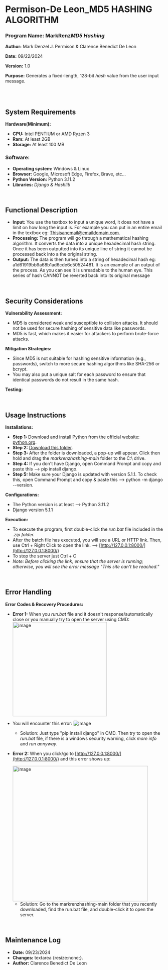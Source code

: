 # Permison-De Leon_MD5 HASHING ALGORITHM

### Program Name: MarkRenz*MD5 Hashing*

**Author:** Mark Denzel J. Permison & Clarence Benedict De Leon

**Date:** 09/22/2024

**Version:** 1.0

**Purpose:** Generates a fixed-length, 128-bit *hash* value from the user input message.

<br>
<br>

## System Requirements
**Hardware(Minimum):**

* **CPU:** Intel PENTIUM or AMD Ryzen 3  
* **Ram:** At least 2GB  
* **Storage:** At least 100 MB


### Software:
* **Operating system:** Windows & Linux  
* **Browser:** Google, Microsoft Edge, Firefox, Brave, etc... 
* **Python Version:** Python 3.11.2
* **Libraries:** *Django & Hashlib*

<br>

## Functional Description
* **Input:** You use the textbox to input a unique word, it does not have a limit on how long the input is. For example you can put in an entire  email in the textbox eg: Thisisanemail@emaildomain.com.
* **Processing:** The program will go through a mathematical hashing algorithm. It converts the data into a unique hexadecimal hash string. Once it has been outputted into its unique line of string it cannot be processed back into a the original string.
* **Output:** The data is then turned into a string of hexadecimal hash eg: a1d61919bb9a68b1ad6cde6c50524481. It is an example of an output of the process. As you can see it is unreadable to the human eye. This series of hash CANNOT be reverted back into its original message


<br>

## Security Considerations
**Vulnerability Assessment:**

* MD5 is considered weak and susceptible to collision attacks. It should not be used for secure hashing of sensitive data like passwords.
* MD5 is fast, which makes it easier for attackers to perform brute-force attacks.

**Mitigation Strategies:**
* Since MD5 is not suitable for hashing sensitive information (e.g., passwords), switch to more secure hashing algorithms like SHA-256 or bcrypt.
* You may also put a unique salt for each password to ensure that identical passwords do not result in the same hash.

**Testing:**

<br>

## Usage Instructions
**Installations:**
* **Step 1:** Download and install Python from the official website: [python.org](https://www.python.org/).
* **Step 2:** [Download this folder](https://github.com/Mark-Denzel/markrenzhashing/archive/refs/heads/main.zip).
* **Step 3:** After the folder is downloaded, a pop-up will appear. Click then hold and drag the *markrenzhashing-main* folder to the C:\ drive.
* **Step 4:** If you don't have Django, open Command Prompt and copy and paste this --> pip install django.
* **Step 5:** Make sure your Django is updated with version 5.1.1. To check this, open Command Prompt and copy & paste this --> python -m django --version.

**Configurations:**
* The Python version is at least --> Python 3.11.2
* Django version 5.1.1

**Execution:**
* To execute the program, first double-click the *run.bat* file included in the *.zip folder.*
* After the batch file has executed, you will see a URL or HTTP link. Then, use Ctrl + Right Click to open the link. --> [http://127.0.0.1:8000/](http://127.0.0.1:8000/)
* To stop the server just  Ctrl + C
* *Note: Before clicking the link, ensure that the server is running; otherwise, you will see the error message "This site can’t be reached."*

<br>

## Error Handling
**Error Codes & Recovery Procedures:**
+ **Error 1:** When you *run.bat* file and it doesn't response/automatically close or you manually try to open the server using CMD: <img width="300" alt="image" src="https://github.com/user-attachments/assets/5df36cc5-1271-42ad-a888-6c78eb950f3c">
+ You will encounter this error: ![image](https://github.com/user-attachments/assets/d1f98a45-22cc-44d7-87cd-a9e69dd882b4)

     * Solution: Just type "pip install django" in CMD. Then try to open the *run.bat* file, if there is a windows security warning, click *more info* and *run annyway*.
 
+ **Error 2:** When you click/go to [http://127.0.0.1:8000/](http://127.0.0.1:8000/) and this error shows up:

  <img width="431" alt="image" src="https://github.com/user-attachments/assets/424a6e84-7adb-409f-ad56-25336af5afed">

     * Solution: Go to the markrenzhashing-main folder that you recently downloaded, find the run.bat file, and double-click it to open the server.

<br>

## Maintenance Log
* **Date:** 09/23/2024
* **Changes:** textarea {resize:none;}.
* **Author:** Clarence Benedict De Leon
